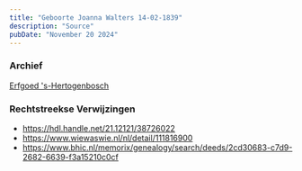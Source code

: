 ```yaml
---
title: "Geboorte Joanna Walters 14-02-1839"
description: "Source"
pubDate: "November 20 2024"
---
```


### Archief
[Erfgoed 's-Hertogenbosch](https://www.erfgoedshertogenbosch.nl/)

### Rechtstreekse Verwijzingen
- https://hdl.handle.net/21.12121/38726022
- https://www.wiewaswie.nl/nl/detail/111816900
- https://www.bhic.nl/memorix/genealogy/search/deeds/2cd30683-c7d9-2682-6639-f3a15210c0cf